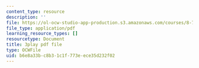 ```yaml
---
content_type: resource
description: ''
file: https://ol-ocw-studio-app-production.s3.amazonaws.com/courses/8-701-introduction-to-nuclear-and-particle-physics-fall-2020/b6e8a33bc8b31c1f773eece35d232f02_nXzur-2hbkI.pdf
file_type: application/pdf
learning_resource_types: []
resourcetype: Document
title: 3play pdf file
type: OCWFile
uid: b6e8a33b-c8b3-1c1f-773e-ece35d232f02
---
```

